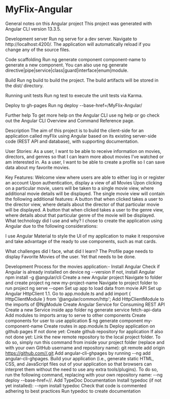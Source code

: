 # MyFlix-Angular
General notes on this Angular project
This project was generated with Angular CLI version 13.3.5.

Development server
Run ng serve for a dev server. Navigate to http://localhost:4200/. The application will automatically reload if you change any of the source files.

Code scaffolding
Run ng generate component component-name to generate a new component. You can also use ng generate directive|pipe|service|class|guard|interface|enum|module.

Build
Run ng build to build the project. The build artifacts will be stored in the dist/ directory.

Running unit tests
Run ng test to execute the unit tests via Karma.

Deploy to gh-pages
Run ng deploy --base-href=/MyFlix-Angular/

Further help
To get more help on the Angular CLI use ng help or go check out the Angular CLI Overview and Command Reference page.

Description
The aim of this project is to build the client-side for an application called myFlix using Angular based on its existing server-side code (REST API and database), with supporting documentation.

User Stories:
As a user, I want to be able to receive information on movies, directors, and genres so that I can learn more about movies I’ve watched or am interested in.
As a user, I want to be able to create a profile so I can save data about my favorite movies.

Key Features:
Welcome view where users are able to either log in or register an account
Upon authentication, display a view of all Movies
Upon clicking on a particular movie, users will be taken to a single movie view, where additional movie details will be displayed. The single movie view will contain the following additional features:
A button that when clicked takes a user to the ​director view,​ where details about the director of that particular movie will be displayed.
A button that when clicked takes a user to the ​genre view,​ where details about that particular genre of the movie will be displayed.
What technology did I use and why?
I chose to create the application using Angular due to the following considerations:

I use Angular Material to style the UI of my application to make it responsive and take advantage of the ready to use components, such as mat cards.

What challenges did I face, what did I learn?
The Profile page needs to display Favorite Movies of the user. Yet that needs to be done.

Development Process for the movies application:-
Install Angular
Check if Angular is already installed on device
ng --version
If not, install Angular
npm install -g @angular/cli
Create a new Angular project
Navigate to folder and create project
ng new my-project-name
Navigate to project folder to run project
ng serve --open
Set up app to load data from movie API
Set up Angular HttpClient 1.1. Go to app.module.ts and add
import { HttpClientModule } from '@angular/common/http';
Add HttpClientModule to the imports of @NgModule
Create Angular Service for Consuming REST API 
Create a new Service inside app folder
ng generate service fetch-api-data
Add modules to imports array to serve to other components
Create components for user to use application
$ ng generate component my-component-name
Create routes in app.module.ts
Deploy application on github pages
If not done yet: Create github repository for application
If also not done yet: Link the new remote repository to the local project folder. To do so, simply run this command from inside your project folder (replace and with your own GitHub username and repository name): git remote add origin https://github.com//.git
Add angular-cli-ghpages by running
--ng add angular-cli-ghpages.
Build your application (i.e., generate static HTML, CSS, and JavaScript files out of your application so that browsers can interpret them without the need to use any extra tools/plugins). To do so, run the following command, replacing with your own repository name:
--ng deploy --base-href=/<repository-name>/.
Add TypeDoc Documentation
Install typedoc (if not yet installed):
--npm install typedoc
Check that code is commented adhering to best practices
Run typedoc to create documentation
